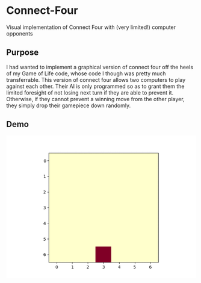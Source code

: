 # Connect-Four
Visual implementation of Connect Four with (very limited!) computer opponents

## Purpose

I had wanted to implement a graphical version of connect four off the heels of my Game of Life code, whose code I though was pretty much transferrable.
This version of connect four allows two computers to play against each other. Their AI is only programmed so as to grant them the limited foresight of not losing next turn if they are able to prevent it. Otherwise, if they cannot prevent a winning move from the other player, they simply drop their gamepiece down randomly.

## Demo

![Demo of two computers playing against each other](/demogame.gif)
